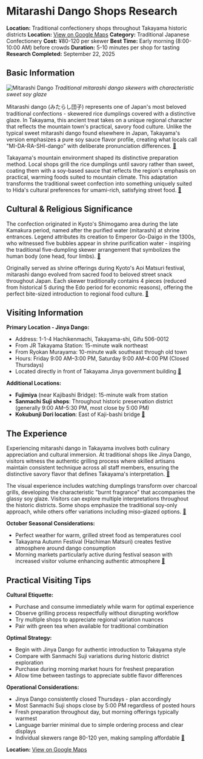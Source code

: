 # Mitarashi Dango Shops Research

**Location:** Traditional confectionery shops throughout Takayama historic districts
**Location:** [View on Google Maps](https://maps.google.com/maps?q=36.1461317,137.252159)
**Category:** Traditional Japanese Confectionery
**Cost:** ¥80-120 per skewer
**Best Time:** Early morning (8:00-10:00 AM) before crowds
**Duration:** 5-10 minutes per shop for tasting
**Research Completed:** September 22, 2025

## Basic Information

![Mitarashi Dango](https://upload.wikimedia.org/wikipedia/commons/thumb/5/57/Mitarashi_dango_by_denver935.jpg/330px-Mitarashi_dango_by_denver935.jpg)
*Traditional mitarashi dango skewers with characteristic sweet soy glaze*

Mitarashi dango (みたらし団子) represents one of Japan's most beloved traditional confections - skewered rice dumplings covered with a distinctive glaze. In Takayama, this ancient treat takes on a unique regional character that reflects the mountain town's practical, savory food culture. Unlike the typical sweet mitarashi dango found elsewhere in Japan, Takayama's version emphasizes a pure soy sauce flavor profile, creating what locals call "MI-DA-RA-SHI-dango" with deliberate pronunciation differences. [🔗](https://en.wikipedia.org/wiki/Mitarashi_dango)

Takayama's mountain environment shaped its distinctive preparation method. Local shops grill the rice dumplings until savory rather than sweet, coating them with a soy-based sauce that reflects the region's emphasis on practical, warming foods suited to mountain climate. This adaptation transforms the traditional sweet confection into something uniquely suited to Hida's cultural preferences for umami-rich, satisfying street food. [🔗](https://www.takayama-gh.com/en/tabaru/article/zinya_dango/)

## Cultural & Religious Significance

The confection originated in Kyoto's Shimogamo area during the late Kamakura period, named after the purified water (mitarashi) at shrine entrances. Legend attributes its creation to Emperor Go-Daigo in the 1300s, who witnessed five bubbles appear in shrine purification water - inspiring the traditional five-dumpling skewer arrangement that symbolizes the human body (one head, four limbs). [🔗](https://www.foodinjapan.org/kansai/mitarashi-dango/)

Originally served as shrine offerings during Kyoto's Aoi Matsuri festival, mitarashi dango evolved from sacred food to beloved street snack throughout Japan. Each skewer traditionally contains 4 pieces (reduced from historical 5 during the Edo period for economic reasons), offering the perfect bite-sized introduction to regional food culture. [🔗](https://digjapan.travel/en/blog/id=11686)

## Visiting Information

**Primary Location - Jinya Dango:**
- Address: 1-1-4 Hachikenmachi, Takayama-shi, Gifu 506-0012
- From JR Takayama Station: 15-minute walk northeast
- From Ryokan Murayama: 10-minute walk southeast through old town
- Hours: Friday 9:00 AM–3:00 PM, Saturday 9:00 AM–4:00 PM (Closed Thursdays)
- Located directly in front of Takayama Jinya government building [🔗](https://www.takayama-gh.com/en/tabaru/article/zinya_dango/)

**Additional Locations:**
- **Fujimiya** (near Kajibashi Bridge): 15-minute walk from station
- **Sanmachi Suji shops**: Throughout historic preservation district (generally 9:00 AM–5:30 PM, most close by 5:00 PM)
- **Kokubunji Dori location**: East of Kaji-bashi bridge [🔗](https://japantravelsights.com/archives/1684)

## The Experience

Experiencing mitarashi dango in Takayama involves both culinary appreciation and cultural immersion. At traditional shops like Jinya Dango, visitors witness the authentic grilling process where skilled artisans maintain consistent technique across all staff members, ensuring the distinctive savory flavor that defines Takayama's interpretation. [🔗](https://www.takayama-gh.com/en/tabaru/article/zinya_dango/)

The visual experience includes watching dumplings transform over charcoal grills, developing the characteristic "burnt fragrance" that accompanies the glassy soy glaze. Visitors can explore multiple interpretations throughout the historic districts. Some shops emphasize the traditional soy-only approach, while others offer variations including miso-glazed options. [🔗](https://www.snowmonkeyresorts.com/smr/takayama-city/a-guide-to-takayamas-morning-markets/)

**October Seasonal Considerations:**
- Perfect weather for warm, grilled street food as temperatures cool
- Takayama Autumn Festival (Hachiman Matsuri) creates festive atmosphere around dango consumption
- Morning markets particularly active during festival season with increased visitor volume enhancing authentic atmosphere [🔗](https://jasumo.com/listing/takayama-autumn-festival-2025/)

## Practical Visiting Tips

**Cultural Etiquette:**
- Purchase and consume immediately while warm for optimal experience
- Observe grilling process respectfully without disrupting workflow
- Try multiple shops to appreciate regional variation nuances
- Pair with green tea when available for traditional combination

**Optimal Strategy:**
- Begin with Jinya Dango for authentic introduction to Takayama style
- Compare with Sanmachi Suji variations during historic district exploration
- Purchase during morning market hours for freshest preparation
- Allow time between tastings to appreciate subtle flavor differences

**Operational Considerations:**
- Jinya Dango consistently closed Thursdays - plan accordingly
- Most Sanmachi Suji shops close by 5:00 PM regardless of posted hours
- Fresh preparation throughout day, but morning offerings typically warmest
- Language barrier minimal due to simple ordering process and clear displays
- Individual skewers range 80-120 yen, making sampling affordable [🔗](https://japantravelsights.com/archives/1684)

**Location:** [View on Google Maps](https://www.google.com/maps/place/1+Chome-1-4+Hachikenmachi,+Takayama,+Gifu+506-0012,+Japan/@36.1396,137.2576,17z)
